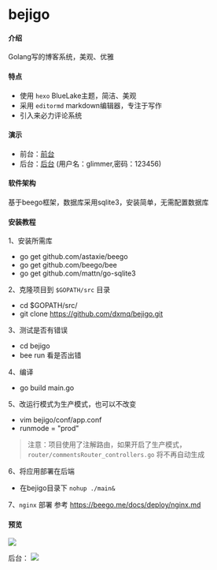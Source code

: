# bejigo

#### 介绍
Golang写的博客系统，美观、优雅

#### 特点
- 使用 `hexo` BlueLake主题，简洁、美观
- 采用 `editormd` markdown编辑器，专注于写作
- 引入来必力评论系统

#### 演示
- 前台：[前台](http://lxsuying.com)
- 后台：[后台](http://lxsuying.com/admin/login/index) (用户名：glimmer,密码：123456)

#### 软件架构
基于beego框架，数据库采用sqlite3，安装简单，无需配置数据库

#### 安装教程
1、安装所需库
- go get github.com/astaxie/beego
- go get github.com/beego/bee
- go get github.com/mattn/go-sqlite3

2、克隆项目到 `$GOPATH/src` 目录
- cd $GOPATH/src/
- git clone https://github.com/dxmq/bejigo.git

3、测试是否有错误
- cd bejigo
- bee run 看是否出错

4、编译
- go build main.go

5、改运行模式为生产模式，也可以不改变
- vim bejigo/conf/app.conf
- runmode = "prod"
> 注意：项目使用了注解路由，如果开启了生产模式，`router/commentsRouter_controllers.go` 将不再自动生成

6、将应用部署在后端
- 在bejigo目录下 `nohup ./main&`

7、`nginx` 部署
参考 https://beego.me/docs/deploy/nginx.md

#### 预览
![](https://images.gitee.com/uploads/images/2019/0208/215513_91b9e3f7_2666020.png)

后台：
![](https://images.gitee.com/uploads/images/2019/0208/215108_673e409e_2666020.png)